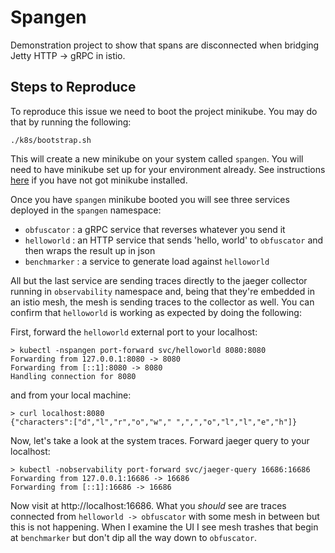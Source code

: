 # Spangen

Demonstration project to show that spans are disconnected when bridging Jetty HTTP -> gRPC in istio. 

## Steps to Reproduce

To reproduce this issue we need to boot the project minikube. You may do that by running the following:

```
./k8s/bootstrap.sh
```

This will create a new minikube on your system called `spangen`. You will need to have minikube set up for your environment
already. See instructions [here](https://kubernetes.io/docs/tasks/tools/install-minikube/) if you have not got minikube
installed. 

Once you have `spangen` minikube booted you will see three services deployed in the `spangen` namespace:

 * `obfuscator` : a gRPC service that reverses whatever you send it
 * `helloworld` : an HTTP service that sends 'hello, world' to `obfuscator` and then wraps the result up in json
 * `benchmarker` : a service to generate load against `helloworld`
 
All but the last service are sending traces directly to the jaeger collector running in `observability` namespace and,
being that they're embedded in an istio mesh, the mesh is sending traces to the collector as well. You can confirm 
that `helloworld` is working as expected by doing the following:

First, forward the `helloworld` external port to your localhost:

```
> kubectl -nspangen port-forward svc/helloworld 8080:8080
Forwarding from 127.0.0.1:8080 -> 8080
Forwarding from [::1]:8080 -> 8080
Handling connection for 8080
```

and from your local machine:

```
> curl localhost:8080
{"characters":["d","l","r","o","w"," ",",","o","l","l","e","h"]}
```

Now, let's take a look at the system traces. Forward jaeger query to your localhost:

```
> kubectl -nobservability port-forward svc/jaeger-query 16686:16686
Forwarding from 127.0.0.1:16686 -> 16686
Forwarding from [::1]:16686 -> 16686
```

Now visit at http://localhost:16686. What you _should_ see are traces connected from `helloworld -> obfuscator` 
with some mesh in between but this is not happening. When I examine the UI I see mesh trashes that begin at `benchmarker`
but don't dip all the way down to `obfuscator`. 
